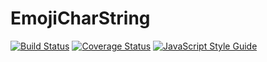 # EmojiCharString

[![Build Status](https://travis-ci.org/YingshanDeng/EmojiCharString.svg?branch=master)](https://travis-ci.org/YingshanDeng/EmojiCharString) [![Coverage Status](https://coveralls.io/repos/github/YingshanDeng/EmojiCharString/badge.svg)](https://coveralls.io/github/YingshanDeng/EmojiCharString) [![JavaScript Style Guide](https://img.shields.io/badge/code_style-standard-brightgreen.svg)](https://standardjs.com)
